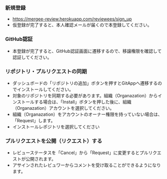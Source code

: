 ### 新規登録
  * https://mergee-review.herokuapp.com/reviewees/sign_up
  * 仮登録が完了すると、本人確認メールが届くので本登録してください。

### GitHub認証
  * 本登録が完了すると、GitHub認証画面に遷移するので、移譲権限を確認して認証してください。

### リポジトリ・プルリクエストの同期
  * ダッシュボードの「リポジトリの追加」ボタンを押すとGitAppへ遷移するのでインストールしてください。
  * 対象のリポジトリを同期する必要があります。組織（Organazation）からインストールする場合は、「Install」ボタンを押した後に、組織（Organazation）アカウントを選択してください。
  * 組織（Organazation）をアカウントのオーナー権限を持っていない場合は、「Request」します。
  * インストールレポジトリを選択してください

### プルリクエストを公開（リクエスト）する
  * レビューステータスを「Cancel」から「Request」に変更するとプルリクエストが公開されます。
  * アサインされたレビュワーからコメントを受け取ることができるようになります。